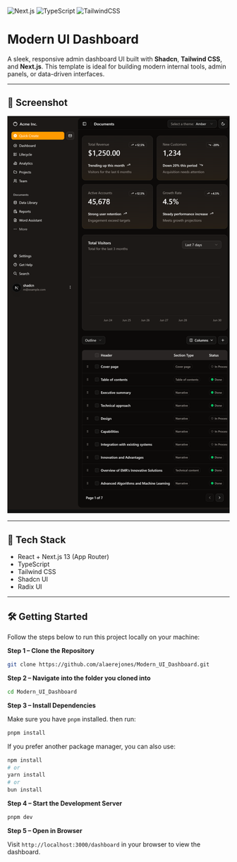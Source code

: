 ![Next.js](https://img.shields.io/badge/Next.js-000?logo=next.js&style=flat&logoColor=white)
![TypeScript](https://img.shields.io/badge/TypeScript-007ACC?logo=typescript&style=flat)
![TailwindCSS](https://img.shields.io/badge/TailwindCSS-38B2AC?logo=tailwind-css&style=flat)

# Modern UI Dashboard

A sleek, responsive admin dashboard UI built with **Shadcn**, **Tailwind CSS**, and **Next.js**. This template is ideal for building modern internal tools, admin panels, or data-driven interfaces.

---

## 📸 Screenshot

![Dashboard Screenshot](./dashboardscreenshot.png) 

---

## 🧰 Tech Stack

- React + Next.js 13 (App Router)
- TypeScript
- Tailwind CSS
- Shadcn UI
- Radix UI

---

## 🛠 Getting Started

Follow the steps below to run this project locally on your machine:

**Step 1 – Clone the Repository**

```bash
git clone https://github.com/alaerejones/Modern_UI_Dashboard.git
```

**Step 2 – Navigate into the folder you cloned into**

```bash
cd Modern_UI_Dashboard
```

**Step 3 – Install Dependencies**

Make sure you have `pnpm` installed. then run:

```bash
pnpm install
```

If you prefer another package manager, you can also use:

```bash
npm install
# or
yarn install
# or
bun install
```

**Step 4 – Start the Development Server**

```bash
pnpm dev
```

**Step 5 – Open in Browser**

Visit `http://localhost:3000/dashboard` in your browser to view the dashboard.
